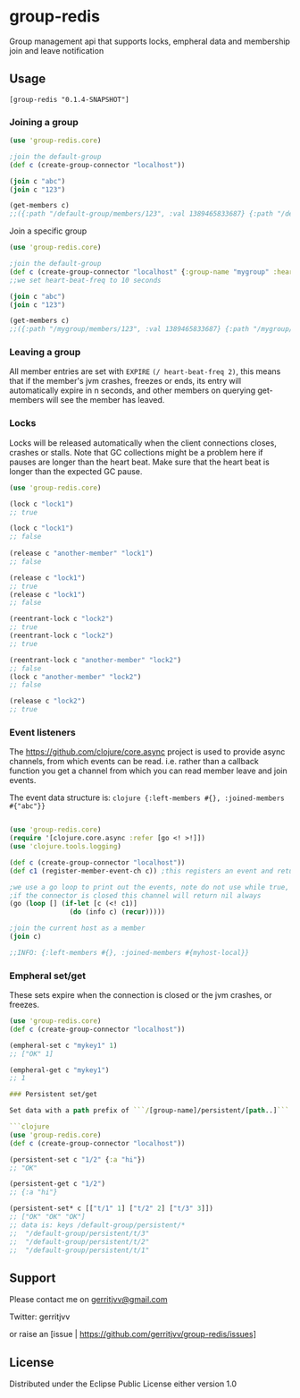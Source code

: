 # group-redis


Group management api that supports locks, empheral data and membership join and leave notification

## Usage

```[group-redis "0.1.4-SNAPSHOT"]```

### Joining a group

```clojure
(use 'group-redis.core)

;join the default-group
(def c (create-group-connector "localhost"))

(join c "abc")
(join c "123")

(get-members c)
;;({:path "/default-group/members/123", :val 1389465833687} {:path "/default-group/members/abc", :val 1389465833688})
```

Join a specific group

```clojure
(use 'group-redis.core)

;join the default-group
(def c (create-group-connector "localhost" {:group-name "mygroup" :heart-beat-freq 10}))
;;we set heart-beat-freq to 10 seconds

(join c "abc")
(join c "123")

(get-members c)
;;({:path "/mygroup/members/123", :val 1389465833687} {:path "/mygroup/members/abc", :val 1389465833688})
```

### Leaving a group

All member entries are set with ```EXPIRE``` ```(/ heart-beat-freq 2)```, this means that 
if the member's jvm crashes, freezes or ends, its entry will automatically expire in n seconds,
and other members on querying get-members will see the member has leaved. 

### Locks 

Locks will be released automatically when the client connections closes, crashes or stalls.
Note that GC collections might be a problem here if pauses are longer than the heart beat.
Make sure that the heart beat is longer than the expected GC pause.

```clojure
(use 'group-redis.core)

(lock c "lock1")
;; true

(lock c "lock1")
;; false
               
(release c "another-member" "lock1")
;; false

(release c "lock1")
;; true
(release c "lock1")
;; false

(reentrant-lock c "lock2")
;; true
(reentrant-lock c "lock2")
;; true

(reentrant-lock c "another-member" "lock2")
;; false
(lock c "another-member" "lock2")
;; false

(release c "lock2")
;; true

 ```
### Event listeners

The https://github.com/clojure/core.async project is used to provide async channels, from which events can be read.
i.e. rather than a callback function you get a channel from which you can read member leave and join events.

The event data structure is: ```clojure {:left-members #{}, :joined-members #{"abc"}}```


```clojure

(use 'group-redis.core)
(require '[clojure.core.async :refer [go <! >!]])
(use 'clojure.tools.logging)

(def c (create-group-connector "localhost"))
(def c1 (register-member-event-ch c)) ;this registers an event and returns a channel

;we use a go loop to print out the events, note do not use while true, because
;if the connector is closed this channel will return nil always
(go (loop [] (if-let [c (<! c1)]
               (do (info c) (recur)))))

;join the current host as a member
(join c)

;;INFO: {:left-members #{}, :joined-members #{myhost-local}}

```

### Empheral set/get

These sets expire when the connection is closed or the jvm crashes, or freezes.

```clojure
(use 'group-redis.core)
(def c (create-group-connector "localhost"))

(empheral-set c "mykey1" 1)
;; ["OK" 1]

(empheral-get c "mykey1")
;; 1

### Persistent set/get

Set data with a path prefix of ```/[group-name]/persistent/[path..]```

```clojure
(use 'group-redis.core)
(def c (create-group-connector "localhost"))

(persistent-set c "1/2" {:a "hi"})
;; "OK"

(persistent-get c "1/2")
;; {:a "hi"}

(persistent-set* c [["t/1" 1] ["t/2" 2] ["t/3" 3]])
;; ["OK" "OK" "OK"]
;; data is: keys /default-group/persistent/*
;;  "/default-group/persistent/t/3"
;;  "/default-group/persistent/t/2"
;;  "/default-group/persistent/t/1"

```

## Support

Please contact me on gerritjvv@gmail.com 

Twitter: gerritjvv

or raise an [issue | https://github.com/gerritjvv/group-redis/issues]

## License

Distributed under the Eclipse Public License either version 1.0

